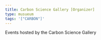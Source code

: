 ```yaml
---
title: Carbon Science Gallery [Organizer]
type: musueum
tags: '["CARBON"]'
--- 
```

Events hosted by the Carbon Science Gallery 
 

